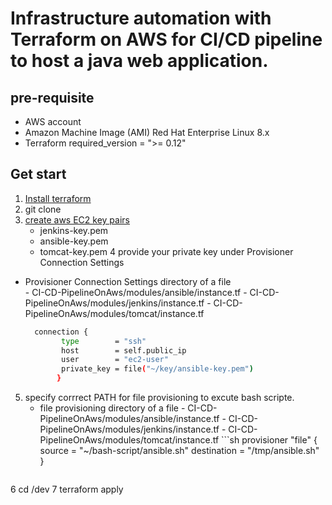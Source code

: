 
# Infrastructure automation with Terraform on AWS for CI/CD pipeline to host a java web application.

## pre-requisite
- AWS account 
- Amazon Machine Image (AMI)  Red Hat Enterprise Linux 8.x
- Terraform required_version = ">= 0.12"

## Get start 

1. [Install terraform ](https://learn.hashicorp.com/tutorials/terraform/install-cli)
2. git clone 
3. [create aws EC2 key pairs](https://docs.aws.amazon.com/AWSEC2/latest/UserGuide/ec2-key-pairs.html)
    - jenkins-key.pem
    - ansible-key.pem
    - tomcat-key.pem
4 provide your private key under Provisioner Connection Settings
  - Provisioner Connection Settings directory of a file  
        - CI-CD-PipelineOnAws/modules/ansible/instance.tf
        - CI-CD-PipelineOnAws/modules/jenkins/instance.tf
        - CI-CD-PipelineOnAws/modules/tomcat/instance.tf
      ```sh
        connection {
              type        = "ssh"
              host        = self.public_ip 
              user        = "ec2-user" 
              private_key = file("~/key/ansible-key.pem") 
             } 
      ```
5. specify corrrect PATH for file provisioning to excute bash scripte. 
    - file provisioning  directory of a file
          - CI-CD-PipelineOnAws/modules/ansible/instance.tf
          - CI-CD-PipelineOnAws/modules/jenkins/instance.tf
          - CI-CD-PipelineOnAws/modules/tomcat/instance.tf
             ```sh
          provisioner "file" {
	        	source     = "~/bash-script/ansible.sh" 
		      destination  = "/tmp/ansible.sh" 
	}  
      ```
6 cd /dev
7 terraform apply 

